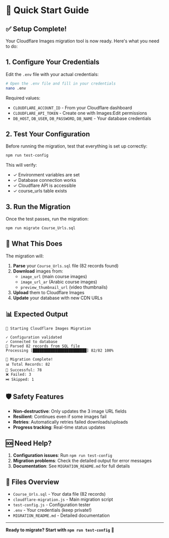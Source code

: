 # 🚀 Quick Start Guide

## ✅ Setup Complete!

Your Cloudflare Images migration tool is now ready. Here's what you need to do:

## 1. Configure Your Credentials

Edit the `.env` file with your actual credentials:

```bash
# Open the .env file and fill in your credentials
nano .env
```

Required values:
- `CLOUDFLARE_ACCOUNT_ID` - From your Cloudflare dashboard
- `CLOUDFLARE_API_TOKEN` - Create one with Images:Edit permissions
- `DB_HOST`, `DB_USER`, `DB_PASSWORD`, `DB_NAME` - Your database credentials

## 2. Test Your Configuration

Before running the migration, test that everything is set up correctly:

```bash
npm run test-config
```

This will verify:
- ✓ Environment variables are set
- ✓ Database connection works
- ✓ Cloudflare API is accessible
- ✓ course_urls table exists

## 3. Run the Migration

Once the test passes, run the migration:

```bash
npm run migrate Course_Urls.sql
```

## 🎯 What This Does

The migration will:

1. **Parse** your `Course_Urls.sql` file (82 records found)
2. **Download** images from:
   - `image_url` (main course images)
   - `image_url_ar` (Arabic course images) 
   - `preview_thumbnail_url` (video thumbnails)
3. **Upload** them to Cloudflare Images
4. **Update** your database with new CDN URLs

## 📊 Expected Output

```
🚀 Starting Cloudflare Images Migration

✓ Configuration validated
✓ Connected to database
📁 Parsed 82 records from SQL file
Processing [████████████████████████] 82/82 100% 

🏁 Migration Complete!
📊 Total Records: 82
🎉 Successful: 78
❌ Failed: 3
⏭️ Skipped: 1
```

## 🛡️ Safety Features

- **Non-destructive**: Only updates the 3 image URL fields
- **Resilient**: Continues even if some images fail
- **Retries**: Automatically retries failed downloads/uploads
- **Progress tracking**: Real-time status updates

## 🆘 Need Help?

1. **Configuration issues**: Run `npm run test-config`
2. **Migration problems**: Check the detailed output for error messages
3. **Documentation**: See `MIGRATION_README.md` for full details

## 📁 Files Overview

- `Course_Urls.sql` - Your data file (82 records)
- `cloudflare-migration.js` - Main migration script
- `test-config.js` - Configuration tester
- `.env` - Your credentials (keep private!)
- `MIGRATION_README.md` - Detailed documentation

---

**Ready to migrate? Start with `npm run test-config`** 🚀 